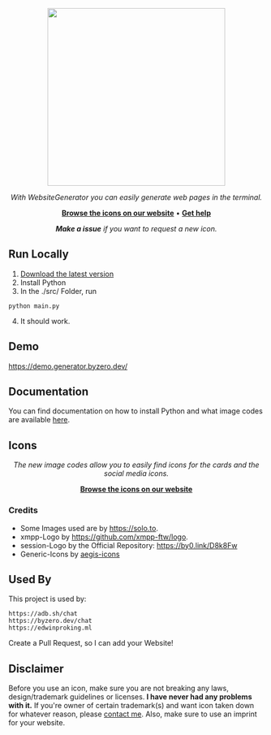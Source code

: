 <p align="center">
    <a href="https://byzero.dev/copyright">
        <img src="https://raw.githubusercontent.com/byZeroOfficial/WebsiteGenerator/main/brand/Logo.png" width="350" />
    </a>
</p>
<p align="center">
    <i>With WebsiteGenerator you can easily generate web pages in the terminal.</i>
</p>
<p align="center">
   <b><a href="https://generator.byzero.dev/image-codes">Browse the icons on our website</a></b> • <b><a href="https://github.com/byZeroOfficial/WebsiteGenerator/issues">Get help</a></b>
</p>

<p align="center">
    <i><b>Make a issue</b> if you want to request a new icon.</i>

## Run Locally

1. [Download the latest version](https://github.com/byZeroOfficial/WebsiteGenerator/releases/latest/download/WebsiteGenerator.zip)
2. Install Python
3. In the ./src/ Folder, run
```
python main.py 
```
4. It should work.





## Demo

https://demo.generator.byzero.dev/


## Documentation

You can find documentation on how to install Python and what image codes are available [here](https://generator.byzero.dev).



## Icons
<p align="center">
    <i>The new image codes allow you to easily find icons for the cards and the social media icons.</i>
</p>
<p align="center">
   <b><a href="https://generator.byzero.dev/image-codes">Browse the icons on our website</a></b>
</p>

### Credits
- Some Images used are by https://solo.to.
- xmpp-Logo by https://github.com/xmpp-ftw/logo.
- session-Logo by the Official Repository: https://by0.link/D8k8Fw
- Generic-Icons by [aegis-icons](https://aegis-icons.github.io/)
## Used By
This project is used by:

    https://adb.sh/chat
    https://byzero.dev/chat
    https://edwinproking.ml

Create a Pull Request, so I can add your Website!

## Disclaimer
Before you use an icon, make sure you are not breaking any laws, design/trademark guidelines or licenses. **I have never had any problems with it.**
If you're owner of certain trademark(s) and want icon taken down for whatever reason, please [contact me](mailto:mail@byzero.dev).
Also, make sure to use an imprint for your website.
